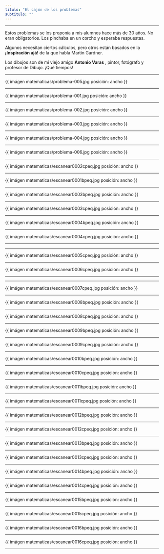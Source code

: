 ```yaml
---
titulo: "El cajón de los problemas"
subtitulo: ""
---
```

* * *

Estos problemas se los proponía a mis alumnos hace más de 30 años. No eran
obligatorios. Los pinchaba en un corcho y esperaba respuestas.

Algunos necesitan ciertos cálculos, pero otros están basados en la
**¡Inspiración ajá!** de la que habla Martin Gardner.

Los dibujos son de mi viejo amigo **Antonio Varas** , pintor, fotógrafo y
profesor de Dibujo. ¡Qué tiempos!

* * *

{{ imágen matematicas/problema-005.jpg posición: ancho }}

* * *

{{ imágen matematicas/problema-001.jpg posición: ancho }}

* * *

{{ imágen matematicas/problema-002.jpg posición: ancho }}

* * *

{{ imágen matematicas/problema-003.jpg posición: ancho }}

* * *

{{ imágen matematicas/problema-004.jpg posición: ancho }}

* * *

{{ imágen matematicas/problema-006.jpg posición: ancho }}

* * *

{{ imágen matematicas/escanear0002cpeq.jpg posición: ancho }}

* * *

{{ imágen matematicas/escanear0001bpeq.jpg posición: ancho }}

* * *

{{ imágen matematicas/escanear0003bpeq.jpg posición: ancho }}

* * *

{{ imágen matematicas/escanear0003cpeq.jpg posición: ancho }}

* * *

{{ imágen matematicas/escanear0004bpeq.jpg posición: ancho }}

* * *

{{ imágen matematicas/escanear0004cpeq.jpg posición: ancho }}

* * *




* * *

{{ imágen matematicas/escanear0005cpeq.jpg posición: ancho }}

* * *

{{ imágen matematicas/escanear0006cpeq.jpg posición: ancho }}

* * *




* * *

{{ imágen matematicas/escanear0007cpeq.jpg posición: ancho }}

* * *

{{ imágen matematicas/escanear0008bpeq.jpg posición: ancho }}

* * *

{{ imágen matematicas/escanear0008cpeq.jpg posición: ancho }}

* * *

{{ imágen matematicas/escanear0009bpeq.jpg posición: ancho }}

* * *

{{ imágen matematicas/escanear0009cpeq.jpg posición: ancho }}

* * *

{{ imágen matematicas/escanear0010bpeq.jpg posición: ancho }}

* * *

{{ imágen matematicas/escanear0010cpeq.jpg posición: ancho }}

* * *

{{ imágen matematicas/escanear0011bpeq.jpg posición: ancho }}

* * *

{{ imágen matematicas/escanear0011cpeq.jpg posición: ancho }}

* * *

{{ imágen matematicas/escanear0012bpeq.jpg posición: ancho }}

* * *

{{ imágen matematicas/escanear0012cpeq.jpg posición: ancho }}

* * *

{{ imágen matematicas/escanear0013bpeq.jpg posición: ancho }}

* * *

{{ imágen matematicas/escanear0013cpeq.jpg posición: ancho }}

* * *

{{ imágen matematicas/escanear0014bpeq.jpg posición: ancho }}

* * *

{{ imágen matematicas/escanear0014cpeq.jpg posición: ancho }}

* * *

{{ imágen matematicas/escanear0015bpeq.jpg posición: ancho }}

* * *

{{ imágen matematicas/escanear0015cpeq.jpg posición: ancho }}

* * *

{{ imágen matematicas/escanear0016bpeq.jpg posición: ancho }}

* * *

{{ imágen matematicas/escanear0016cpeq.jpg posición: ancho }}

* * *
